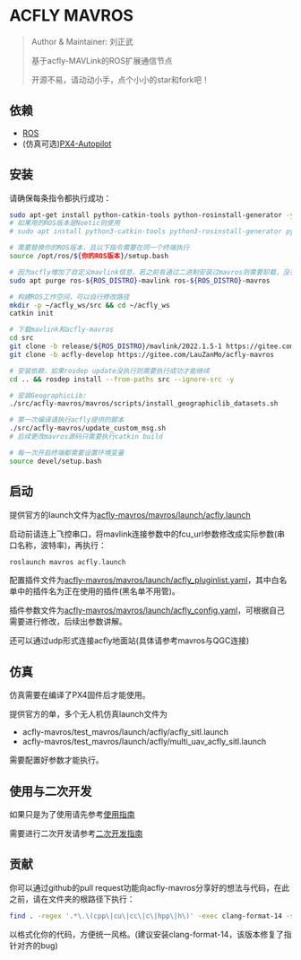 # ACFLY MAVROS

> Author & Maintainer: 刘正武
>
> 基于acfly-MAVLink的ROS扩展通信节点
>
> 开源不易，请动动小手，点个小小的star和fork吧！

## 依赖

- [ROS](https://www.ros.org/)
- (仿真可选)[PX4-Autopilot](https://github.com/PX4/PX4-Autopilot)

## 安装

请确保每条指令都执行成功：

```bash
sudo apt-get install python-catkin-tools python-rosinstall-generator -y
# 如果用的ROS版本是Noetic则使用
# sudo apt install python3-catkin-tools python3-rosinstall-generator python3-osrf-pycommon -y

# 需要替换你的ROS版本，且以下指令需要在同一个终端执行
source /opt/ros/${你的ROS版本}/setup.bash

# 因为acfly增加了自定义mavlink信息，若之前有通过二进制安装过mavros则需要卸载，没有则跳过
sudo apt purge ros-${ROS_DISTRO}-mavlink ros-${ROS_DISTRO}-mavros

# 构建ROS工作空间，可以自行修改路径
mkdir -p ~/acfly_ws/src && cd ~/acfly_ws
catkin init

# 下载mavlink和acfly-mavros
cd src
git clone -b release/${ROS_DISTRO}/mavlink/2022.1.5-1 https://gitee.com/LauZanMo/mavlink
git clone -b acfly-develop https://gitee.com/LauZanMo/acfly-mavros

# 安装依赖，如果rosdep update没执行则需要执行成功才能继续
cd .. && rosdep install --from-paths src --ignore-src -y

# 安装GeographicLib:
./src/acfly-mavros/mavros/scripts/install_geographiclib_datasets.sh

# 第一次编译请执行acfly提供的脚本
./src/acfly-mavros/update_custom_msg.sh
# 后续更改mavros源码只需要执行catkin build

# 每一次开启终端都需要设置环境变量
source devel/setup.bash
```

## 启动

提供官方的launch文件为[acfly-mavros/mavros/launch/acfly.launch](mavros/launch/acfly.launch)

启动前请连上飞控串口，将mavlink连接参数中的fcu_url参数修改成实际参数(串口名称，波特率)，再执行：

```bash
roslaunch mavros acfly.launch
```

配置插件文件为[acfly-mavros/mavros/launch/acfly_pluginlist.yaml](mavros/launch/acfly_pluginlist.yaml)，其中白名单中的插件名为正在使用的插件(黑名单不用管)。

插件参数文件为[acfly-mavros/mavros/launch/acfly_config.yaml](mavros/launch/acfly_config.yaml)，可根据自己需要进行修改，后续出参数讲解。

还可以通过udp形式连接acfly地面站(具体请参考mavros与QGC连接)

## 仿真

仿真需要在编译了PX4固件后才能使用。

提供官方的单，多个无人机仿真launch文件为

- acfly-mavros/test_mavros/launch/acfly/acfly_sitl.launch
- acfly-mavros/test_mavros/launch/acfly/multi_uav_acfly_sitl.launch

需要配置好参数才能执行。

## 使用与二次开发

如果只是为了使用请先参考[使用指南](acfly-mavros使用指南.md)

需要进行二次开发请参考[二次开发指南](acfly-mavros二次开发指南.md)

## 贡献

你可以通过github的pull request功能向acfly-mavros分享好的想法与代码，在此之前，请在文件夹的根路径下执行：

```bash
find . -regex '.*\.\(cpp\|cu\|cc\|c\|hpp\|h\)' -exec clang-format-14 -style=file -i {} \;
```

以格式化你的代码，方便统一风格。(建议安装clang-format-14，该版本修复了指针对齐的bug)

